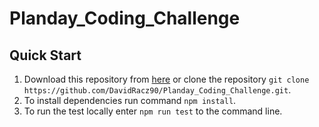 # Planday_Coding_Challenge

## Quick Start

1. Download this repository from [here](https://github.com/DavidRacz90/Planday_Coding_Challenge.git) 
or clone the repository `git clone https://github.com/DavidRacz90/Planday_Coding_Challenge.git`.
2. To install dependencies run command `npm install`.
3. To run the test locally enter `npm run test` to the command line.
